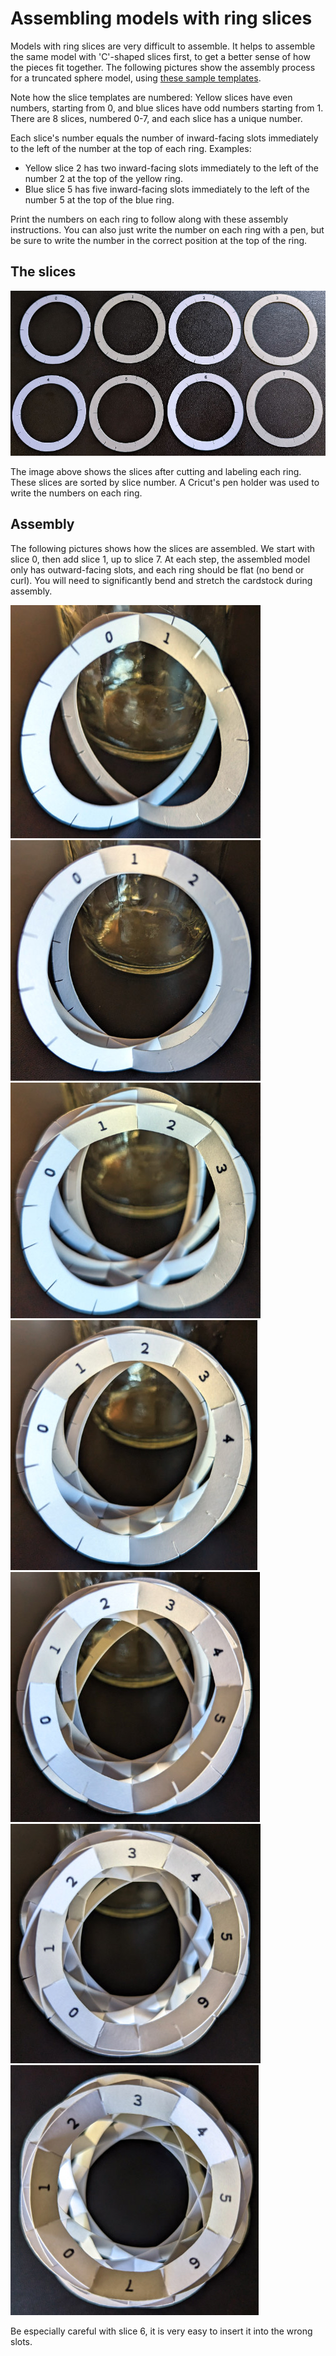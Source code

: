 # Assembling models with ring slices

Models with ring slices are very difficult to assemble. It helps to assemble the same model with 'C'-shaped slices first, to get a better sense of how the pieces fit together. The following pictures show the assembly process for a truncated sphere model, using [these sample templates](images.ring-slices.pdf).

Note how the slice templates are numbered: Yellow slices have even numbers, starting from 0, and blue slices have odd numbers starting from 1. There are 8 slices, numbered 0-7, and each slice has a unique number.

Each slice's number equals the number of inward-facing slots immediately to the left of the number at the top of each ring. Examples:
* Yellow slice 2 has two inward-facing slots immediately to the left of the number 2 at the top of the yellow ring.
* Blue slice 5 has five inward-facing slots immediately to the left of the number 5 at the top of the blue ring.

Print the numbers on each ring to follow along with these assembly instructions. You can also just write the number on each ring with a pen, but be sure to write the number in the correct position at the top of the ring.

## The slices

![ring slices](images/ring-slices.jpg)

The image above shows the slices after cutting and labeling each ring. These slices are sorted by slice number. A Cricut's pen holder was used to write the numbers on each ring.

## Assembly

The following pictures shows how the slices are assembled. We start with slice 0, then add slice 1, up to slice 7. At each step, the assembled model only has outward-facing slots, and each ring should be flat (no bend or curl). You will need to significantly bend and stretch the cardstock during assembly.

![ring assembly 1](images/ring-assembly-1.jpg)
![ring assembly 2](images/ring-assembly-2.jpg)
![ring assembly 3](images/ring-assembly-3.jpg)
![ring assembly 4](images/ring-assembly-4.jpg)
![ring assembly 5](images/ring-assembly-5.jpg)
![ring assembly 6](images/ring-assembly-6.jpg)
![ring assembly 7](images/ring-assembly-7.jpg)

Be especially careful with slice 6, it is very easy to insert it into the wrong slots.
